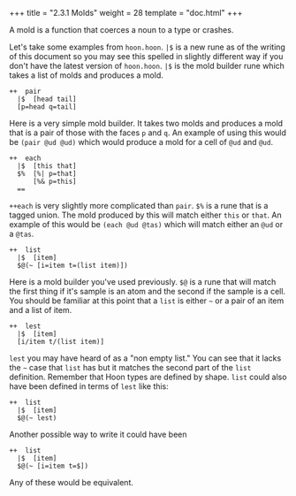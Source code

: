 +++
title = "2.3.1 Molds"
weight = 28
template = "doc.html"
+++

A mold is a function that coerces a noun to a type or crashes.

Let's take some examples from `hoon.hoon`. `|$` is a new rune as of the writing of this document so you may see this spelled in slightly different way if you don't have the latest version of `hoon.hoon`. `|$` is the mold builder rune which takes a list of molds and produces a mold.

```
++  pair
  |$  [head tail]
  [p=head q=tail]
```

Here is a very simple mold builder. It takes two molds and produces a mold that is a pair of those with the faces `p` and `q`. An example of using this would be `(pair @ud @ud)` which would produce a mold for a cell of `@ud` and `@ud`.

```
++  each
  |$  [this that]
  $%  [%| p=that]
      [%& p=this]
  ==
```

`++each` is very slightly more complicated than `pair`. `$%` is a rune that is a tagged union. The mold produced by this will match either `this` or `that`. An example of this would be `(each @ud @tas)` which will match either an `@ud` or a `@tas`.

```
++  list
  |$  [item]
  $@(~ [i=item t=(list item)])
```
Here is a mold builder you've used previously. `$@` is a rune that will match the first thing if it's sample is an atom and the second if the sample is a cell. You should be familiar at this point that a `list` is either `~`  or a pair of an item and a list of item.


```
++  lest
  |$  [item]
  [i/item t/(list item)]
```
`lest` you may have heard of as a "non empty list." You can see that it lacks the `~` case that `list` has but it matches the second part of the `list` definition. Remember that Hoon types are defined by shape. `list` could also have been defined in terms of `lest` like this:

```
++  list
  |$  [item]
  $@(~ lest)
```

Another possible way to write it could have been

```
++  list
  |$  [item]
  $@(~ [i=item t=$])
```

Any of these would be equivalent.
